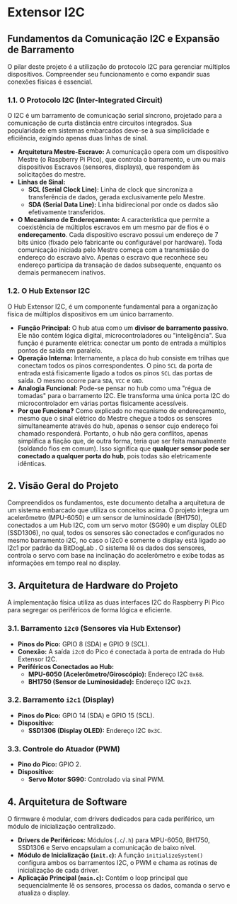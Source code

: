 # Extensor I2C

## **Fundamentos da Comunicação I2C e Expansão de Barramento**

O pilar deste projeto é a utilização do protocolo I2C para gerenciar múltiplos dispositivos. Compreender seu funcionamento e como expandir suas conexões físicas é essencial.

### 1.1. O Protocolo I2C (Inter-Integrated Circuit)

O I2C é um barramento de comunicação serial síncrono, projetado para a comunicação de curta distância entre circuitos integrados. Sua popularidade em sistemas embarcados deve-se à sua simplicidade e eficiência, exigindo apenas duas linhas de sinal.

- **Arquitetura Mestre-Escravo:** A comunicação opera com um dispositivo Mestre (o Raspberry Pi Pico), que controla o barramento, e um ou mais dispositivos Escravos (sensores, displays), que respondem às solicitações do mestre.
- **Linhas de Sinal:**
  - **SCL (Serial Clock Line):** Linha de clock que sincroniza a transferência de dados, gerada exclusivamente pelo Mestre.
  - **SDA (Serial Data Line):** Linha bidirecional por onde os dados são efetivamente transferidos.
- **O Mecanismo de Endereçamento:** A característica que permite a coexistência de múltiplos escravos em um mesmo par de fios é o **endereçamento**. Cada dispositivo escravo possui um endereço de 7 bits único (fixado pelo fabricante ou configurável por hardware). Toda comunicação iniciada pelo Mestre começa com a transmissão do endereço do escravo alvo. Apenas o escravo que reconhece seu endereço participa da transação de dados subsequente, enquanto os demais permanecem inativos.

### 1.2. O Hub Extensor I2C

O Hub Extensor I2C, é um componente fundamental para a organização física de múltiplos dispositivos em um único barramento.

- **Função Principal:** O hub atua como um **divisor de barramento passivo**. Ele não contém lógica digital, microcontroladores ou "inteligência". Sua função é puramente elétrica: conectar um ponto de entrada a múltiplos pontos de saída em paralelo.
- **Operação Interna:** Internamente, a placa do hub consiste em trilhas que conectam todos os pinos correspondentes. O pino `SCL` da porta de entrada está fisicamente ligado a todos os pinos `SCL` das portas de saída. O mesmo ocorre para `SDA`, `VCC` e `GND`.
- **Analogia Funcional:** Pode-se pensar no hub como uma "régua de tomadas"  para o barramento I2C. Ele transforma uma única porta I2C do microcontrolador em várias portas fisicamente acessíveis.
- **Por que Funciona?** Como explicado no mecanismo de endereçamento, mesmo que o sinal elétrico do Mestre chegue a todos os sensores simultaneamente através do hub, apenas o sensor cujo endereço foi chamado responderá. Portanto, o hub não gera conflitos, apenas simplifica a fiação que, de outra forma, teria que ser feita manualmente (soldando fios em comum). Isso significa que **qualquer sensor pode ser conectado a qualquer porta do hub**, pois todas são eletricamente idênticas.

## 2. Visão Geral do Projeto

Compreendidos os fundamentos, este documento detalha a arquitetura de um sistema embarcado que utiliza os conceitos acima. O projeto integra um acelerômetro (MPU-6050) e um sensor de luminosidade (BH1750), conectados a um Hub I2C, com um servo motor (SG90) e um display OLED (SSD1306), no qual, todos os sensores são conectados e configurados no mesmo barramento i2C, no caso o I2c0 e somente o display está ligado ao I2c1 por padrão da BitDogLab . O sistema lê os dados dos sensores, controla o servo com base na inclinação do acelerômetro e exibe todas as informações em tempo real no display.

## 3. Arquitetura de Hardware do Projeto

A implementação física utiliza as duas interfaces I2C do Raspberry Pi Pico para segregar os periféricos de forma lógica e eficiente.

### 3.1. Barramento `i2c0` (Sensores via Hub Extensor)

- **Pinos do Pico:** GPIO 8 (SDA) e GPIO 9 (SCL).
- **Conexão:** A saída `i2c0` do Pico é conectada à porta de entrada do Hub Extensor I2C.
- **Periféricos Conectados ao Hub:**
  - **MPU-6050 (Acelerômetro/Giroscópio):** Endereço I2C `0x68`.
  - **BH1750 (Sensor de Luminosidade):** Endereço I2C `0x23`.

### 3.2. Barramento `i2c1` (Display)

- **Pinos do Pico:** GPIO 14 (SDA) e GPIO 15 (SCL).
- **Dispositivo:**
  - **SSD1306 (Display OLED):** Endereço I2C `0x3C`.

### 3.3. Controle do Atuador (PWM)

- **Pino do Pico:** GPIO 2.
- **Dispositivo:**
  - **Servo Motor SG90:** Controlado via sinal PWM.

## 4. Arquitetura de Software

O firmware é modular, com drivers dedicados para cada periférico, um módulo de inicialização centralizado.

- **Drivers de Periféricos:** Módulos (`.c`/`.h`) para MPU-6050, BH1750, SSD1306 e Servo encapsulam a comunicação de baixo nível.
- **Módulo de Inicialização (`init.c`):** A função `initializeSystem()` configura ambos os barramentos I2C, o PWM e chama as rotinas de inicialização de cada driver.
- **Aplicação Principal (`main.c`):** Contém o loop principal que sequencialmente lê os sensores, processa os dados, comanda o servo e atualiza o display.
